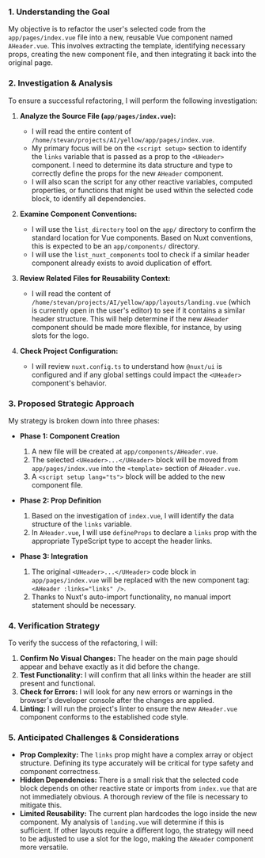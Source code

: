 ### 1. Understanding the Goal

My objective is to refactor the user's selected code from the `app/pages/index.vue` file into a new, reusable Vue component named `AHeader.vue`. This involves extracting the template, identifying necessary props, creating the new component file, and then integrating it back into the original page.

### 2. Investigation & Analysis

To ensure a successful refactoring, I will perform the following investigation:

1.  **Analyze the Source File (`app/pages/index.vue`):**
    *   I will read the entire content of `/home/stevan/projects/AI/yellow/app/pages/index.vue`.
    *   My primary focus will be on the `<script setup>` section to identify the `links` variable that is passed as a prop to the `<UHeader>` component. I need to determine its data structure and type to correctly define the props for the new `AHeader` component.
    *   I will also scan the script for any other reactive variables, computed properties, or functions that might be used within the selected code block, to identify all dependencies.

2.  **Examine Component Conventions:**
    *   I will use the `list_directory` tool on the `app/` directory to confirm the standard location for Vue components. Based on Nuxt conventions, this is expected to be an `app/components/` directory.
    *   I will use the `list_nuxt_components` tool to check if a similar header component already exists to avoid duplication of effort.

3.  **Review Related Files for Reusability Context:**
    *   I will read the content of `/home/stevan/projects/AI/yellow/app/layouts/landing.vue` (which is currently open in the user's editor) to see if it contains a similar header structure. This will help determine if the new `AHeader` component should be made more flexible, for instance, by using slots for the logo.

4.  **Check Project Configuration:**
    *   I will review `nuxt.config.ts` to understand how `@nuxt/ui` is configured and if any global settings could impact the `<UHeader>` component's behavior.

### 3. Proposed Strategic Approach

My strategy is broken down into three phases:

*   **Phase 1: Component Creation**
    1.  A new file will be created at `app/components/AHeader.vue`.
    2.  The selected `<UHeader>...</UHeader>` block will be moved from `app/pages/index.vue` into the `<template>` section of `AHeader.vue`.
    3.  A `<script setup lang="ts">` block will be added to the new component file.

*   **Phase 2: Prop Definition**
    1.  Based on the investigation of `index.vue`, I will identify the data structure of the `links` variable.
    2.  In `AHeader.vue`, I will use `defineProps` to declare a `links` prop with the appropriate TypeScript type to accept the header links.

*   **Phase 3: Integration**
    1.  The original `<UHeader>...</UHeader>` code block in `app/pages/index.vue` will be replaced with the new component tag: `<AHeader :links="links" />`.
    2.  Thanks to Nuxt's auto-import functionality, no manual import statement should be necessary.

### 4. Verification Strategy

To verify the success of the refactoring, I will:

1.  **Confirm No Visual Changes:** The header on the main page should appear and behave exactly as it did before the change.
2.  **Test Functionality:** I will confirm that all links within the header are still present and functional.
3.  **Check for Errors:** I will look for any new errors or warnings in the browser's developer console after the changes are applied.
4.  **Linting:** I will run the project's linter to ensure the new `AHeader.vue` component conforms to the established code style.

### 5. Anticipated Challenges & Considerations

*   **Prop Complexity:** The `links` prop might have a complex array or object structure. Defining its type accurately will be critical for type safety and component correctness.
*   **Hidden Dependencies:** There is a small risk that the selected code block depends on other reactive state or imports from `index.vue` that are not immediately obvious. A thorough review of the file is necessary to mitigate this.
*   **Limited Reusability:** The current plan hardcodes the logo inside the new component. My analysis of `landing.vue` will determine if this is sufficient. If other layouts require a different logo, the strategy will need to be adjusted to use a slot for the logo, making the `AHeader` component more versatile.
